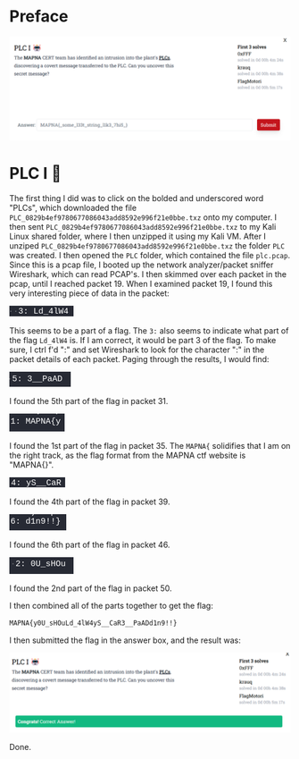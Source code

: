 # Preface
![](../images/plc-i.png)
# PLC I 🤖
The first thing I did was to click on the bolded and underscored word "PLCs", which downloaded the file `PLC_0829b4ef9780677086043add8592e996f21e0bbe.txz` onto my computer. I then sent `PLC_0829b4ef9780677086043add8592e996f21e0bbe.txz` to my Kali Linux shared folder, where I then unzipped it using my Kali VM. After I unziped `PLC_0829b4ef9780677086043add8592e996f21e0bbe.txz` the folder `PLC` was created. I then opened the `PLC` folder, which contained the file `plc.pcap`. Since this is a pcap file, I booted up the network analyzer/packet sniffer Wireshark, which can read PCAP's. I then skimmed over each packet in the pcap, until I reached packet 19. When I examined packet 19, I found this very interesting piece of data in the packet:

![](../images/plc-i-part-11.png)

This seems to be a part of a flag. The `3:` also seems to indicate what part of the flag `Ld_4lW4` is. If I am correct, it would be part 3 of the flag. To make sure, I ctrl f'd ":" and set Wireshark to look for the character ":" in the packet details of each packet. Paging through the results, I would find:

![](../images/plc-i-part-7.png)

I found the 5th part of the flag in packet 31.

![](../images/plc-i-part-5.png)

I found the 1st part of the flag in packet 35. The `MAPNA{` solidifies that I am on the right track, as the flag format from the MAPNA ctf website is "MAPNA{}". 

![](../images/plc-i-part-8.png)

I found the 4th part of the flag in packet 39.

![](../images/plc-i-part-9.png)

I found the 6th part of the flag in packet 46.

![](../images/plc-i-part-10.png)

I found the 2nd part of the flag in packet 50.

I then combined all of the parts together to get the flag:

```txt
MAPNA{y0U_sHOuLd_4lW4yS__CaR3__PaADd1n9!!}
```
I then submitted the flag in the answer box, and the result was:

![](../images/plc-i-part-12.png)

Done.
